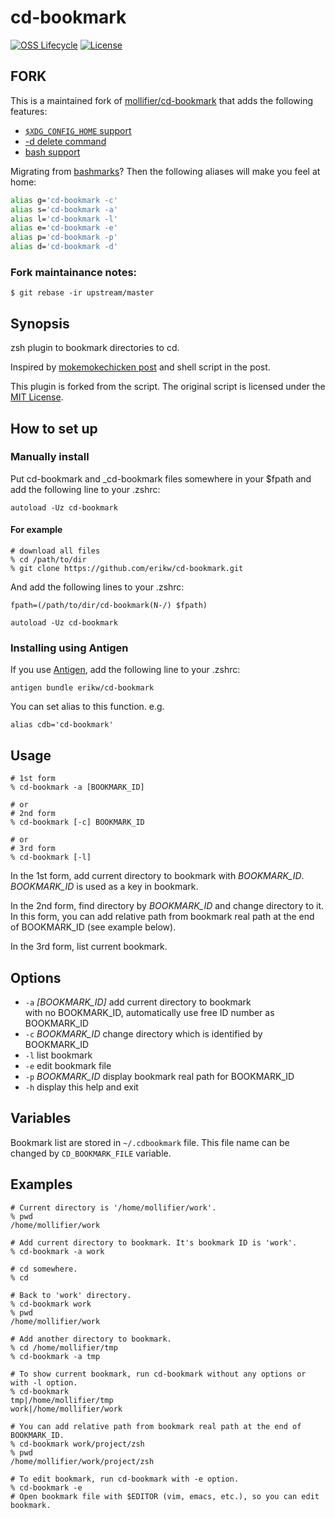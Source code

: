 # cd-bookmark
[![OSS Lifecycle](https://img.shields.io/osslifecycle/erikw/cd-bookmark)](https://github.com/Netflix/osstracker)
[![License](https://img.shields.io/badge/license-MIT-blue)](LICENSE)

## FORK
This is a maintained fork of [mollifier/cd-bookmark](https://github.com/mollifier/cd-bookmark) that adds the following features:
* [`$XDG_CONFIG_HOME` support](https://github.com/mollifier/cd-bookmark/pull/5)
* [-d delete command](https://github.com/mollifier/cd-bookmark/pull/7)
* [bash support](https://github.com/mollifier/cd-bookmark/pull/8)

Migrating from [bashmarks](https://github.com/huyng/bashmarks)? Then the following aliases will make you feel at home:

```bash
alias g='cd-bookmark -c'
alias s='cd-bookmark -a'
alias l='cd-bookmark -l'
alias e='cd-bookmark -e'
alias p='cd-bookmark -p'
alias d='cd-bookmark -d'
```

### Fork maintainance notes:
```console
$ git rebase -ir upstream/master
```

## Synopsis
zsh plugin to bookmark directories to cd.

Inspired by [mokemokechicken post](http://qiita.com/mokemokechicken/items/69af0db3e2cd27c1c467) and shell script in the post.

This plugin is forked from the script. The original script is licensed under the [MIT License](http://mokemokechicken.mit-license.org/).

## How to set up

### Manually install

Put cd-bookmark and _cd-bookmark files somewhere in your $fpath and add the following line to your .zshrc:

```
autoload -Uz cd-bookmark
```

#### For example

```
# download all files
% cd /path/to/dir
% git clone https://github.com/erikw/cd-bookmark.git
```

And add the following lines to your .zshrc:

```
fpath=(/path/to/dir/cd-bookmark(N-/) $fpath)

autoload -Uz cd-bookmark
```

### Installing using Antigen
If you use [Antigen](https://github.com/zsh-users/antigen), add the following line to your .zshrc:

```
antigen bundle erikw/cd-bookmark
```

You can set alias to this function.
e.g.

```
alias cdb='cd-bookmark'
```

## Usage


```
# 1st form
% cd-bookmark -a [BOOKMARK_ID]

# or
# 2nd form
% cd-bookmark [-c] BOOKMARK_ID

# or
# 3rd form
% cd-bookmark [-l]
```

In the 1st form, add current directory to bookmark with <var>BOOKMARK\_ID</var>.
<var>BOOKMARK\_ID</var> is used as a key in bookmark.

In the 2nd form, find directory by <var>BOOKMARK\_ID</var> and change directory to it. In this form, you can add relative path from bookmark real path at the end of BOOKMARK\_ID (see example below).

In the 3rd form, list current bookmark.

## Options
* `-a` <var>[BOOKMARK\_ID]</var>  add current directory to bookmark<br />
                                with no BOOKMARK\_ID, automatically use free ID number as BOOKMARK\_ID
* `-c` <var>BOOKMARK\_ID</var>   change directory which is identified by BOOKMARK\_ID
* `-l`                           list bookmark
* `-e`                           edit bookmark file
* `-p` <var>BOOKMARK\_ID</var>   display bookmark real path for BOOKMARK\_ID
* `-h`                           display this help and exit

## Variables

Bookmark list are stored in `~/.cdbookmark` file. This file name can be changed by `CD_BOOKMARK_FILE` variable.


## Examples

```
# Current directory is '/home/mollifier/work'.
% pwd
/home/mollifier/work

# Add current directory to bookmark. It's bookmark ID is 'work'.
% cd-bookmark -a work

# cd somewhere.
% cd

# Back to 'work' directory.
% cd-bookmark work
% pwd
/home/mollifier/work

# Add another directory to bookmark.
% cd /home/mollifier/tmp
% cd-bookmark -a tmp

# To show current bookmark, run cd-bookmark without any options or with -l option.
% cd-bookmark
tmp|/home/mollifier/tmp
work|/home/mollifier/work

# You can add relative path from bookmark real path at the end of BOOKMARK_ID.
% cd-bookmark work/project/zsh
% pwd
/home/mollifier/work/project/zsh

# To edit bookmark, run cd-bookmark with -e option.
% cd-bookmark -e
# Open bookmark file with $EDITOR (vim, emacs, etc.), so you can edit bookmark.
```

